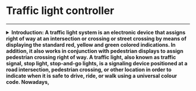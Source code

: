 #  Traffic light controller
--------------------------------------------------------------------------------------------------------------------------------------------------

<details>
<summary><b>Introduction: A traffic light system is an electronic device that assigns right of way at an intersection or crossing or street crossing by means of displaying the standard red, yellow and green colored indications. In addition, it also works in conjunction with pedestrian displays to assign pedestrian crossing right of way.
A traffic light, also known as traffic signal, stop light, stop-and-go lights, is a signaling device positioned at a road intersection, pedestrian crossing, or other location in order to indicate when it is safe to drive, ride, or walk using a universal colour code. Nowadays,</summary> <br>

**1. A red light meant traffic in all directions had to stop.

**2. A yellow light meant cross-town traffic would have to slow and,

**3. A green light would to go or proceed.

## Indication:
![pic1](https://github.com/user-attachments/assets/9968bb1d-38c2-4909-aa91-cc325850cbb2)

1. Green light indicates that there is no traffic and there is easy flow of vehicles in that route/direction.

2. Red light indicates that there is a traffic jam and that route is blocked for the vehicles to move and,

3. Yellow light indicates that the route has medium flow of vehicles.

Time delays for changing from one state to another is considered as, TMG(from S1 to S2), TY(from S2 to S3), TTG(from S3 to S4), TY(from S4 to S5), TSG(from $5 to $6) and TY(from S6 to S1) and the cycle continues.

![pic2](https://github.com/user-attachments/assets/0847795e-a874-443a-b99c-ff62f8b69e48)

## RTL Schematic View:

![pic3](https://github.com/user-attachments/assets/6ad181e1-1c63-4c80-82ad-8813352f6bfa)

## Simulation:

![pic4](https://github.com/user-attachments/assets/af9d1653-8409-4494-8e45-57d4f9665798)

</details>

